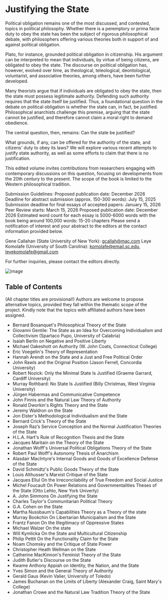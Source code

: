 # Justifying the State

Political obligation remains one of the most discussed, and contested, topics in political philosophy. Whether there is a peremptory or prima facie duty to obey the state has been the subject of rigorous philosophical debate, with philosophers offering various theories both in support of and against political obligation. 
 
Plato, for instance, grounded political obligation in citizenship. His argument can be interpreted to mean that individuals, by virtue of being citizens, are obligated to obey the state. The discourse on political obligation has, however, evolved over time, as theological, teleological, deontological, voluntarist, and associative theories, among others, have been further developed. 
 
Many theorists argue that if individuals are obligated to obey the state, then the state must possess legitimate authority. Defending such authority requires that the state itself be justified. Thus, a foundational question in the debate on political obligation is whether the state can, in fact, be justified. Philosophical anarchists challenge this premise, arguing that the state cannot be justified, and therefore cannot claim a moral right to demand obedience. 

The central question, then, remains: Can the state be justified? 

What grounds, if any, can be offered for the authority of the state, and citizens' duty to obey its laws?
We will explore various recent attempts to justify state authority, as well as some efforts to claim that there is no
justification.

This edited volume invites contributions from researchers engaging with contemporary discussions on this question, focusing on developments from the 20th century to the present. The scope of the book is limited to the Western philosophical tradition. 

Submission Guidelines:
Proposed publication date: December 2026 
Deadline for abstract submission (approx. 150-300 words): July 15, 2025 
Submission deadline for final essays of accepted papers: January 15, 2026
Peer Review starts: March 15, 2026
Proposed publication date: December 2026 
Estimated word count for each essay is 5000-6000 words with the book being around 100,000 words: 15-20 chapters
Please send a notification of interest and your abstract to the editors at the contact information provided below. 

Gene Callahan (State University of New York): gcallah@mac.com
Leye Komolafe (University of South Carolina): komolafe@email.sc.edu, leyekomolafe@gmail.com

For further inquiries, please contact the editors directly. 

![image](https://github.com/user-attachments/assets/ea5d5be8-991c-4dc2-a5ba-8364cc55ea06)

## Table of Contents

(All chapter titles are provisional!) Authors are welcome to propose alternative topics, provided they fall within the thematic scope of the project. Kindly note that the topics with affiliated authors have been assigned. 

- Bernard Bosanquet's Philosophical Theory of the State
- Giovanni Gentile: The State as an Idea for Overcoming Individualism and Collectivism (Spartaco Pupo, University of Calabria)
- Isaiah Berlin on Negative and Positive Liberty
- Michael Oakeshott on Authority (W. John Coats, Connecticut College)
- Eric Voegelin's Theory of Representation
- Hannah Arendt on the State and a Just and Free Political Order
- John Rawls and the Original Position (Jason Ferrell, Concordia University)
- Robert Nozick: Only the Minimal State Is Justified (Graeme Garrard, Cardiff University)
- Murray Rothbard: No State Is Justified (Billy Christmas, West Virginia University)
- Jürgen Habermas and Communicative Competence
- John Finnis and the Natural Law Theory of Authority 
- Ronald Dworkin's Rights Theory and the State
- Jeremy Waldron on the State
- Jon Elster's Methodological Individualism and the State
- Bernard Crick's Theory of the State
- Joseph Raz’s Service Conception and the Normal Justification Theories of the State
- H.L.A. Hart's Rule of Recognition Thesis and the State
- Jacques Maritain on the Theory of the State
- Jonathan Wolff's Universal Political Obligations Theory of the State
- Robert Paul Wolff's Autonomy Thesis of Anarchism
- Alasdair MacIntyre's Internal Goods and Goods of Excellence Defense of the State
- David Schmidtz's Public Goods Theory of the State
- Louis Althusser's Marxist Critique of the State
- Jacques Ellul On the Irreconcilability of True Freedom and Social Justice
- Michel Foucault On Power Relations and Governmentalities Theses of the State (Otto Lehto, New York Univerty)
- A. John Simmons On Justifying the State
- Charles Taylor's Communitarian Political Theory
- G.A. Cohen on the State
- Martha Nussbaum's Capabilities Theory as a Theory of the state
- Murray Bookchin On Libertarian Municipalism and the State
- Frantz Fanon On the Illegitimacy of Oppressive States
- Michael Walzer On the state
- Will Kymlicka On the State and Multicultural Citizenship
- Philip Pettit On the Functionality Claim for the State
- Noam Chomsky and the Critique of State Power
- Christopher Heath Wellman on the State
- Catherine MacKinnon's Feminist Theory of the State
- Judith Butler's Discourse on the State
- Kwame Anthony Appiah on Identity, the Nation, and the State
- Yves Simon and the General Theory of Authority 
- Gerald Gaus (Kevin Valier, University of Toledo)
- James Buchanan on the Limits of Liberty (Alexander Craig, Saint Mary's College)
- Jonathan Crowe and the Natural Law Tradition Theory of the State
